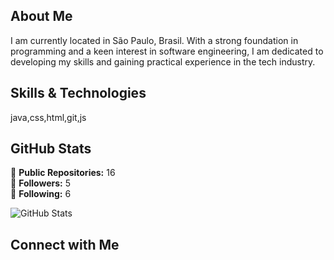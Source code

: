 ## About Me

I am currently located in São Paulo, Brasil. With a strong foundation in programming and a keen interest in software engineering, I am dedicated to developing my skills and gaining practical experience in the tech industry.

## Skills & Technologies

java,css,html,git,js

## GitHub Stats

🌟 **Public Repositories:** 16  
👥 **Followers:** 5  
👣 **Following:** 6  

![GitHub Stats](https://github-readme-stats.vercel.app/api?username=mthenryx&show_icons=true&theme=radical)

## Connect with Me



